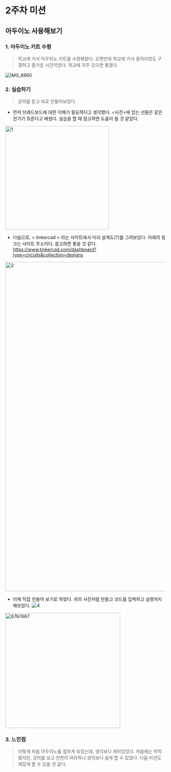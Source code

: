 # 2주차 미션
## 아두이노 사용해보기

### 1.  아두이노 키트 수령
> 학교에 가서 아두이노 키트를 수령해왔다. 오랜만에 학교에 가서 동아리방도 구경하고 즐거운 시간이었다. 학교에 자주 갔으면 좋겠다.

![IMG_8860](https://user-images.githubusercontent.com/101801401/161409510-770ac99f-e424-4c96-ac20-6d04a4056ebe.jpeg)

### 2. 실습하기
> 강의를 듣고 바로 만들어보았다. 
* 먼저 브래드보드에 대한 이해가 필요하다고 생각했다. <사진>에 있는 선들은 같은 전기가 흐른다고 배웠다. 실습을 할 때 참고하면 도움이 될 것 같았다. 
 <img width="325" alt="1" src="https://user-images.githubusercontent.com/101801401/161409494-f35c3471-731f-4339-aedf-65c880d58b38.png">


* 다음으로, < tinkercad > 라는 사이트에서 미리 설계도(?)를 그려보았다. 아래의 링크는 사이트 주소이다. 참고하면 좋을 것 같다.
https://www.tinkercad.com/dashboard?type=circuits&collection=designs

 <img width="1034" alt="2" src="https://user-images.githubusercontent.com/101801401/161409604-b2884853-6865-4460-a443-ce48efccd763.png">

* 이제 직접 만들어 보기로 하였다. 위의 사진처럼 만들고 코드를 입력하고 실행까지 해보았다. 
![4](https://user-images.githubusercontent.com/101801401/161409790-fff0adb8-39fb-46fe-b16b-db3f753b7b6d.png)

<img width="361" alt="6767667" src="https://user-images.githubusercontent.com/101801401/161410294-afad1ecb-42a9-462e-918e-40dcff8ae663.png">

### 3. 느낀점
>이렇게 처음 아두이노를 접하게 되었는데, 생각보다 재미있었다. 처음에는 막막했지만, 강의를 보고 천천히 따라하니 생각보다 쉽게 할 수 있었다. 다음 미션도 재밌게 할 수 있을 것 같다. 
